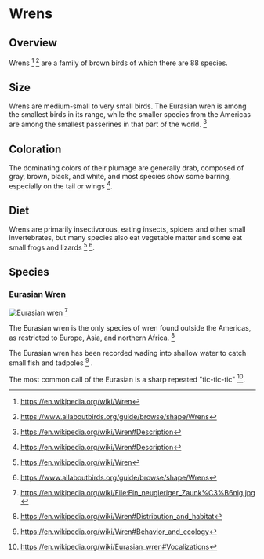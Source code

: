 # Wrens

## Overview

Wrens [^4] [^7] are a family of brown birds of which there are 88 species.

## Size

Wrens are medium-small to very small birds. The Eurasian wren is among the smallest birds in its range, while the smaller species from the Americas are among the smallest passerines in that part of the world. [^1]

## Coloration

The dominating colors of their plumage are generally drab, composed of gray, brown, black, and white, and most species show some barring, especially on the tail or wings [^1].

## Diet

Wrens are primarily insectivorous, eating insects, spiders and other small invertebrates, but many species also eat vegetable matter and some eat small frogs and lizards [^4] [^7].

## Species

### Eurasian Wren

![Eurasian wren](https://upload.wikimedia.org/wikipedia/commons/thumb/6/6c/Ein_neugieriger_Zaunk%C3%B6nig.jpg/240px-Ein_neugieriger_Zaunk%C3%B6nig.jpg) [^3]

The Eurasian wren is the only species of wren found outside the Americas, as restricted to Europe, Asia, and northern Africa. [^2]

The Eurasian wren has been recorded wading into shallow water to catch small fish and tadpoles [^6] .

The most common call of the Eurasian is a sharp repeated "tic-tic-tic" [^5].

[^4]: https://en.wikipedia.org/wiki/Wren
[^7]: https://www.allaboutbirds.org/guide/browse/shape/Wrens
[^1]: https://en.wikipedia.org/wiki/Wren#Description
[^5]: https://en.wikipedia.org/wiki/Eurasian_wren#Vocalizations
[^2]: https://en.wikipedia.org/wiki/Wren#Distribution_and_habitat
[^6]: https://en.wikipedia.org/wiki/Wren#Behavior_and_ecology
[^3]: https://en.wikipedia.org/wiki/File:Ein_neugieriger_Zaunk%C3%B6nig.jpg
